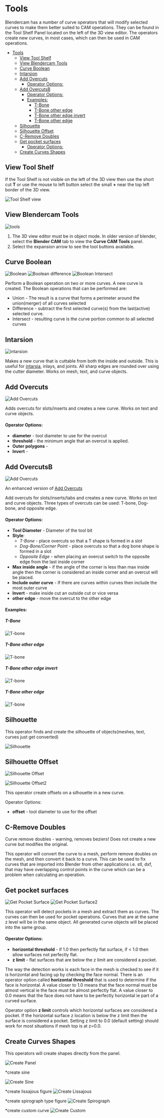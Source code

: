 # Tools

Blendercam has a number of curve operators that will modify selected curves to make them better suited to CAM operations. They can be found in the Tool Shelf Panel located on the left of the 3D view editor. The operators create new curves, in most cases, which can then be used in CAM operations.

- [Tools](#tools)
  - [View Tool Shelf](#view-tool-shelf)
  - [View Blendercam Tools](#view-blendercam-tools)
  - [Curve Boolean](#curve-boolean)
  - [Intarsion](#intarsion)
  - [Add Overcuts](#add-overcuts)
      - [Operator Options:](#operator-options)
  - [Add OvercutsB](#add-overcutsb)
      - [Operator Options:](#operator-options-1)
      - [Examples:](#examples)
        - [T-Bone](#t-bone)
        - [T-Bone other edge](#t-bone-other-edge)
        - [T-Bone other edge invert](#t-bone-other-edge-invert)
        - [T-Bone other edge](#t-bone-other-edge-1)
  - [Silhouette](#silhouette)
  - [Silhouette Offset](#silhouette-offset)
  - [C-Remove Doubles](#c-remove-doubles)
  - [Get pocket surfaces](#get-pocket-surfaces)
      - [Operator Options:](#operator-options-2)
  - [Create Curves Shapes](#create-curves-shapes)

## View Tool Shelf
If the Tool Shelf is not visible on the left of the 3D view then use the short cut **T** or use the mouse to left button select the small **+** near the top left border of the 3D view.

![Tool Shelf view](images/toolshelfview.png) 

## View Blendercam Tools
![tools](images/curvecampanel.png)

1. The 3D view editor must be in object mode. In older version of blender, select the **Blender CAM** tab to view the **Curve CAM Tools** panel.
2. Select the expansion arrow to see the tool buttons available.

## Curve Boolean
![Boolean](images/bool_union.png)
![Boolean difference](images/bool_dif.png)
![Boolean Intersect](images/bool_inter.png)


Perform a Boolean operation on two or more curves. A new curve is created.  The Boolean operations that can be performed are:
  * Union - The result is a curve that forms a perimeter around the union(merger) of all curves selected
  * Difference - subtract the first selected curve(s) from the last(active) selected curve.
  * Intersect - resulting curve is the curve portion common to all selected curves

## Intarsion
![intarsion](images/intarsion.png)

Makes a new curve that is cuttable from both the inside and outside.  This is useful for [intarsia](https://en.wikipedia.org/wiki/Intarsia), inlays, and joints.  All sharp edges are rounded over using the cutter diameter. Works on mesh, text, and curve objects.

## Add Overcuts
![Add Overcuts](https://cloud.githubusercontent.com/assets/648108/12375365/318df7d8-bc95-11e5-953f-58e23f85c419.png)

Adds overcuts for slots/inserts and creates a new curve.  Works on text and curve objects.

#### Operator Options:
  * **diameter** - tool diameter to use for the overcut
  * **threshold** - the minimum angle that an overcut is applied. 
  * **Outer polygons** -
  * **Invert** - 

## Add OvercutsB
![Add Overcuts](images/overcut_db.png)

An enhanced version of [Add Overcuts](#add-overcuts)

Add overcuts for slots/inserts/tabs and creates a new curve. Works on text and curve objects.  Three types of overcuts can be used: T-bone, Dog-bone, and opposite edge.

#### Operator Options:
* **Tool Diameter** - Diameter of the tool bit
* **Style**:
  * *T-Bone* - place overcuts so that a T shape is formed in a slot
  * *Dog-Bone/Corner Point* - place overcuts so that a dog bone shape is formed in a slot
  * *Opposite Edge* - when placing an overcut switch to the opposite edge from the last inside corner
* **Max inside angle** - if the angle of the corner is less than max inside angle then the corner is considered an inside corner and an overcut will be placed. 
* **Include outer curve** - If there are curves within curves then include the most outer curve
* **Invert** - make inside cut an outside cut or vice versa 
* **other edge** - move the overcut to the other edge

#### Examples:

##### T-Bone
![T-bone](images/overcut_tbone.png)

##### T-Bone other edge
![T-bone](images/overcut_tbone_oe.png)

##### T-Bone other edge invert
![T-bone](images/overcut_tbone_oe_inv.png)

##### T-Bone other edge
![T-bone](images/overcut_tbone_oe_2.png)


## Silhouette 
This operator finds and create the silhouette of objects(meshes, text, curves just get converted) 

![Silhouette](images/silhouette.png)

## Silhouette Offset
![Silhouette Offset](images/silhouette_offset.png)

![Silhouette Offset2](images/silhouette_offset2.png)

This operator create offsets on a silhouette in a new curve.

Operator Options:
  * **offset** - tool diameter to use for the offset

## C-Remove Doubles
Curve remove doubles - warning, removes beziers! Does not create a new curve but modifies the original.

This operator will convert the curve to a mesh, perform remove doubles on the mesh, and then convert it back to a curve.  This can be used to fix curves that are imported into Blender from other applications i.e. stl, dxf, that may have overlapping control points in the curve which can be a problem when calculating an operation.

## Get pocket surfaces
![Get Pocket Surface](images/get_pocket2.png)
![Get Pocket Surface2](images/get_pocket.png)

This operator will detect pockets in a mesh and extract them as curves.  The curves can then be used for pocket operations.  Curves that are at the same z level will be in the same object.  All generated curve objects will be placed into the same group.

#### Operator Options:
  * **horizontal threshold** - if 1.0 then perfectly flat surface, if < 1.0 then allow surfaces not perfectly flat.
  * **z limit** - flat surfaces that are below the z limit are considered a pocket.

The way the detection works is each face in the mesh is checked to see if it is horizontal and facing up by checking the face normal.  There is an operator option called **horizontal threshold** that is used to determine if the face is horizontal.  A value closer to 1.0 means that the face normal must be almost vertical ie the face must be almost perfectly flat. A value closer to 0.0 means that the face does not have to be perfectly horizontal ie part of a curved surface.

Operator option **z limit** controls which horizontal surfaces are considered a pocket.  If the horizontal surface z location is below the z limit then the surface is considered a pocket. Setting z limit to 0.0 (default setting) should work for most situations if mesh top is at z=0.0.

## Create Curves Shapes 
This operators will create shapes directly from the panel. 

![Create Panel](images/createcurve.png)

*create sine

![Create Sine](images/createsine.png)

*create lissajous figure
![Create Lissajous](images/createlissajous.png)

*create spirograph type figure
![Create Spirograph](images/createspiro.png)

*create custom curve
![Create Custom](images/createcustum.png)
